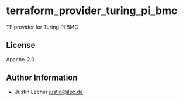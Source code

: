 # terraform_provider_turing_pi_bmc

TF provider for Turing PI BMC


## License

Apache-2.0

## Author Information

- Justin Lecher <justin@jlec.de>
